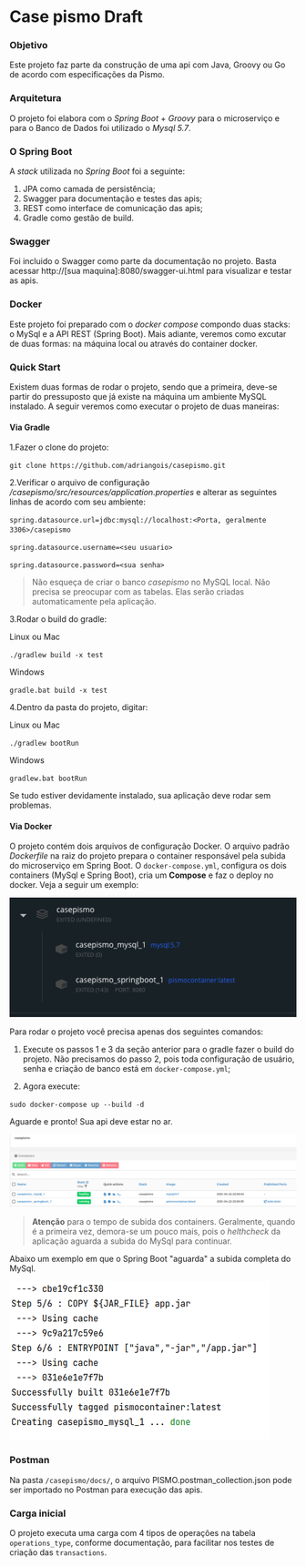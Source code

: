 # Case pismo Draft
### Objetivo

Este projeto faz parte da construção de uma api com Java, Groovy ou Go de acordo com especificações da Pismo.

### Arquitetura

O projeto foi elabora com  o *Spring Boot* + *Groovy* para o microserviço e para o Banco de Dados foi utilizado o *Mysql 5.7*.

### O Spring Boot
A *stack* utilizada no *Spring Boot* foi a seguinte:

1. JPA como camada de persistência;
2. Swagger para documentação e testes das apis;
3. REST como interface de comunicação das apis;
4. Gradle como gestão de build.

### Swagger

Foi incluido o Swagger como parte da documentação no projeto. Basta acessar http://[sua maquina]:8080/swagger-ui.html para visualizar e testar as apis.

### Docker

Este projeto foi preparado com o *docker compose* compondo duas stacks: o MySql e a API REST (Spring Boot).
Mais adiante, veremos como excutar de duas formas: na máquina local ou através do container docker.

### Quick Start

Existem duas formas de rodar o projeto, sendo que a primeira, deve-se partir do pressuposto que já existe na máquina um ambiente MySQL instalado. A seguir veremos como executar o projeto de duas maneiras:

#### Via Gradle

1.Fazer o clone do projeto:

``
git clone https://github.com/adriangois/casepismo.git
``

2.Verificar o arquivo de configuração */casepismo/src/resources/application.properties* e alterar as seguintes linhas de acordo com seu ambiente:

``spring.datasource.url=jdbc:mysql://localhost:<Porta, geralmente 3306>/casepismo``

``spring.datasource.username=<seu usuario>``

``spring.datasource.password=<sua senha>``
>Não esqueça de criar o banco *casepismo* no MySQL local. Não precisa se preocupar com as tabelas. Elas serão criadas automaticamente pela aplicação.

3.Rodar o build do gradle:

Linux ou Mac

``./gradlew build -x test``

Windows

``gradle.bat build -x test``

4.Dentro da pasta do projeto, digitar:

Linux ou Mac

``
./gradlew bootRun
``

Windows

``
gradlew.bat bootRun
``

Se tudo estiver devidamente instalado, sua aplicação deve rodar sem problemas. 

#### Via Docker

O projeto contém dois arquivos de configuração Docker. O arquivo padrão *Dockerfile* na raiz do projeto prepara o container responsável pela subida do microserviço em Spring Boot.
O `docker-compose.yml`, configura os dois containers (MySql e Spring Boot), cria um **Compose** e faz o deploy no docker. Veja a seguir um exemplo:

![alt text](https://github.com/adriangois/casepismo/blob/master/docs/stack.png?raw=true)


Para rodar o projeto você precisa apenas dos seguintes comandos:

1. Execute os passos 1 e 3 da seção anterior para o gradle fazer o build do projeto. Não precisamos do passo 2, pois toda configuração de usuário, senha e criação de banco está em `docker-compose.yml`;

2. Agora execute:

``
sudo docker-compose up --build -d
``

Aguarde e pronto! Sua api deve estar no ar. 

![alt text](https://github.com/adriangois/casepismo/blob/master/docs/noar.png?raw=true)


> **Atenção** para o tempo de subida dos containers. Geralmente, quando é a primeira vez, demora-se um pouco mais, pois o *helthcheck* da aplicação aguarda a subida do MySql para continuar.

Abaixo um exemplo em que o Spring Boot "aguarda" a subida completa do MySql.

![alt text](https://github.com/adriangois/casepismo/blob/master/docs/helthcheck.png?raw=true)


### Postman

Na pasta `/casepismo/docs/`, o arquivo PISMO.postman_collection.json pode ser importado no Postman para execução das apis.

### Carga inicial

O projeto executa uma carga com 4 tipos de operações na tabela `operations_type`, conforme documentação, para facilitar nos testes de criação das `transactions`.
